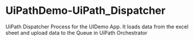 # UiPathDemo-UiPath_Dispatcher
 UiPath Dispatcher Process for the UIDemo App. It loads data from the excel sheet and upload data to the Queue in UiPath Orchestrator
